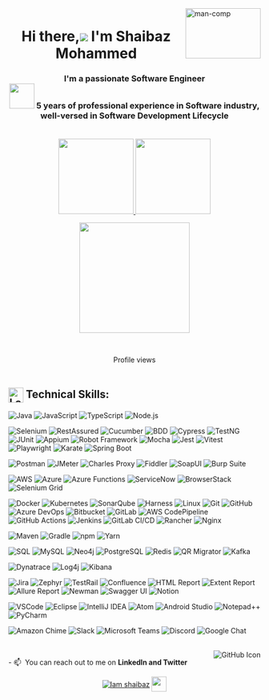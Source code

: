 <img align="right"  height="100" width="150" src="https://miro.medium.com/max/1360/1*IRGHmiGsa16stedQvIaZfw.gif" alt="man-comp" border="0" />
<h1 align="center">Hi there,<img src="https://img.icons8.com/color/48/000000/man-raising-hand-icon.png"/> I'm Shaibaz Mohammed</h1>
<h3 align="center">I'm a passionate Software Engineer󠀠<br>
<img src="https://img.icons8.com/external-becris-flat-becris/64/000000/external-technology-literary-genres-becris-flat-becris.png" height="50" width="50"/> 󠀠󠀠5 years of professional experience in Software industry, well-versed in Software Development Lifecycle 
  <br>
  <br>
<!--   Open for new opportunities -->
</h3>
<p align="center">
<a href="https://github.com/Iamshaibaz">
  <img height="150em" src="https://github-readme-stats-eight-theta.vercel.app/api?username=Iamshaibaz&show_icons=true&theme=algolia&include_all_commits=true&count_private=true&hide_border=true"/> 
 <img height="150em" src="https://github-readme-stats-eight-theta.vercel.app/api/top-langs/?username=Iamshaibaz&layout=compact&langs_count=8&theme=algolia&hide_border=true"/>
</a>
</p>

<p align="center">
 <img height="220em" src="http://github-readme-streak-stats.herokuapp.com?user=Iamshaibaz&theme=algolia&hide_border=true"/> 
</p>
 <br>
     </p>

 
 <p align="center">
     Profile views
  </br>
        <img  src="https://profile-counter.glitch.me/Iamshaibaz/count.svg" alt="">
<br><br></p>

##  <div><img src="https://raw.githubusercontent.com/Tarikul-Islam-Anik/Animated-Fluent-Emojis/master/Emojis/Objects/Laptop.png" width="30px" align="center" alt="Laptop Emoji" /> Technical Skills:</div>


![Java](https://img.shields.io/badge/Java-007396?style=flat&logo=java&logoColor=white)
![JavaScript](https://img.shields.io/badge/JavaScript-F7DF1E?style=flat&logo=javascript&logoColor=black)
![TypeScript](https://img.shields.io/badge/TypeScript-007ACC?style=flat&logo=typescript&logoColor=white)
![Node.js](https://img.shields.io/badge/Node.js-339933?style=flat&logo=nodedotjs&logoColor=white)


![Selenium](https://img.shields.io/badge/Selenium-43B02A?style=flat&logo=selenium&logoColor=white)
![RestAssured](https://img.shields.io/badge/RestAssured-2E7D32?style=flat&logo=restassured&logoColor=white)
![Cucumber](https://img.shields.io/badge/Cucumber-00B300?style=flat&logo=cucumber&logoColor=white)
![BDD](https://img.shields.io/badge/BDD-FF9800?style=flat&logo=behavioral&logoColor=white)
![Cypress](https://img.shields.io/badge/Cypress-17202C?style=flat&logo=cypress&logoColor=white)
![TestNG](https://img.shields.io/badge/TestNG-FF6C37?style=flat&logo=testng&logoColor=white)
![JUnit](https://img.shields.io/badge/JUnit-25A162?style=flat&logo=junit&logoColor=white)
![Appium](https://img.shields.io/badge/Appium-41BDF5?style=flat&logo=appium&logoColor=white)
![Robot Framework](https://img.shields.io/badge/Robot%20Framework-000000?style=flat&logo=robotframework&logoColor=white)
![Mocha](https://img.shields.io/badge/Mocha-8D6748?style=flat&logo=mocha&logoColor=white)
![Jest](https://img.shields.io/badge/Jest-32C3C0?style=flat&logo=jest&logoColor=white)
![Vitest](https://img.shields.io/badge/Vitest-6E9DAB?style=flat&logo=vitest&logoColor=white)
![Playwright](https://img.shields.io/badge/Playwright-2C76D2?style=flat&logo=playwright&logoColor=white)
![Karate](https://img.shields.io/badge/Karate-6DB33F?style=flat&logo=karate&logoColor=white)
![Spring Boot](https://img.shields.io/badge/Spring%20Boot-6DB33F?style=flat&logo=springboot&logoColor=white)


![Postman](https://img.shields.io/badge/Postman-FF6C37?style=flat&logo=postman&logoColor=white)
![JMeter](https://img.shields.io/badge/JMeter-D22128?style=flat&logo=apache-jmeter&logoColor=white)
![Charles Proxy](https://img.shields.io/badge/Charles%20Proxy-6C6C6C?style=flat&logo=charles&logoColor=white)
![Fiddler](https://img.shields.io/badge/Fiddler-FF6F00?style=flat&logo=fiddler&logoColor=white)
![SoapUI](https://img.shields.io/badge/SoapUI-1B7F3E?style=flat&logo=soapui&logoColor=white)
![Burp Suite](https://img.shields.io/badge/Burp%20Suite-FF4F00?style=flat&logo=burpsuite&logoColor=white)





![AWS](https://img.shields.io/badge/AWS-FF9900?style=flat&logo=amazon-aws&logoColor=white)
![Azure](https://img.shields.io/badge/Azure-0078D7?style=flat&logo=microsoft-azure&logoColor=white)
![Azure Functions](https://img.shields.io/badge/Azure%20Functions-0078D4?style=flat&logo=azurefunctions&logoColor=white)
![ServiceNow](https://img.shields.io/badge/ServiceNow-0C4B5B?style=flat&logo=servicenow&logoColor=white)
![BrowserStack](https://img.shields.io/badge/BrowserStack-FF4F00?style=flat&logo=browserstack&logoColor=white)
![Selenium Grid](https://img.shields.io/badge/Selenium%20Grid-43B02A?style=flat&logo=selenium&logoColor=white)


![Docker](https://img.shields.io/badge/Docker-2496ED?style=flat&logo=docker&logoColor=white)
![Kubernetes](https://img.shields.io/badge/Kubernetes-326CE5?style=flat&logo=kubernetes&logoColor=white)
![SonarQube](https://img.shields.io/badge/SonarQube-4EAA25?style=flat&logo=sonarqube&logoColor=white)
![Harness](https://img.shields.io/badge/Harness-0A3D62?style=flat&logo=harness&logoColor=white)
![Linux](https://img.shields.io/badge/Linux-FCC624?style=flat&logo=linux&logoColor=black)
![Git](https://img.shields.io/badge/Git-F05032?style=flat&logo=git&logoColor=white)
![GitHub](https://img.shields.io/badge/GitHub-181717?style=flat&logo=github&logoColor=white)
![Azure DevOps](https://img.shields.io/badge/Azure%20DevOps-0078D4?style=flat&logo=azuredevops&logoColor=white)
![Bitbucket](https://img.shields.io/badge/Bitbucket-0052CC?style=flat&logo=bitbucket&logoColor=white)
![GitLab](https://img.shields.io/badge/GitLab-FCA121?style=flat&logo=gitlab&logoColor=white)
![AWS CodePipeline](https://img.shields.io/badge/AWS-FF9900?style=flat&logo=amazon-aws&logoColor=white)
![GitHub Actions](https://img.shields.io/badge/GitHub_Actions-2088FF?style=flat&logo=github-actions&logoColor=white)
![Jenkins](https://img.shields.io/badge/Jenkins-D24939?style=flat&logo=jenkins&logoColor=white)
![GitLab CI/CD](https://img.shields.io/badge/GitLab_CI-CD-3776AB?style=flat&logo=gitlab&logoColor=white)
![Rancher](https://img.shields.io/badge/Rancher-00A2E5?style=flat&logo=rancher&logoColor=white)
![Nginx](https://img.shields.io/badge/Nginx-009639?style=flat&logo=nginx&logoColor=white)



![Maven](https://img.shields.io/badge/Maven-C71A36?style=flat&logo=apachemaven&logoColor=white)
![Gradle](https://img.shields.io/badge/Gradle-23C100?style=flat&logo=gradle&logoColor=white)
![npm](https://img.shields.io/badge/npm-CB3837?style=flat&logo=npm&logoColor=white)
![Yarn](https://img.shields.io/badge/Yarn-2C8EBB?style=flat&logo=yarn&logoColor=white)

![SQL](https://img.shields.io/badge/SQL-4479A1?style=flat&logo=postgresql&logoColor=white)
![MySQL](https://img.shields.io/badge/MySQL-4479A1?style=flat&logo=mysql&logoColor=white)
![Neo4j](https://img.shields.io/badge/Neo4j-008CC1?style=flat&logo=neo4j&logoColor=white)
![PostgreSQL](https://img.shields.io/badge/PostgreSQL-4169E1?style=flat&logo=postgresql&logoColor=white)
![Redis](https://img.shields.io/badge/Redis-DC382D?style=flat&logo=redis&logoColor=white)
![QR Migrator](https://img.shields.io/badge/QR%20Migrator-000000?style=flat&logo=qr-code&logoColor=white)
![Kafka](https://img.shields.io/badge/Apache%20Kafka-231F20?style=flat&logo=apachekafka&logoColor=white)



![Dynatrace](https://img.shields.io/badge/Dynatrace-1496FF?style=flat&logo=dynatrace&logoColor=white)
![Log4j](https://img.shields.io/badge/Log4j-FF3621?style=flat&logo=apache&logoColor=white)
![Kibana](https://img.shields.io/badge/Kibana-005571?style=flat&logo=kibana&logoColor=white)



![Jira](https://img.shields.io/badge/Jira-0052CC?style=flat&logo=jira&logoColor=white)
![Zephyr](https://img.shields.io/badge/Zephyr-8B9B1D?style=flat&logo=zephyr&logoColor=white)
![TestRail](https://img.shields.io/badge/TestRail-4B8F8B?style=flat&logo=testrail&logoColor=white)
![Confluence](https://img.shields.io/badge/Confluence-172B4D?style=flat&logo=confluence&logoColor=white)
![HTML Report](https://img.shields.io/badge/HTML%20Report-E34F26?style=flat&logo=html5&logoColor=white)
![Extent Report](https://img.shields.io/badge/Extent%20Reports-0077C9?style=flat&logo=extent&logoColor=white)
![Allure Report](https://img.shields.io/badge/Allure-3A8EBA?style=flat&logo=allure&logoColor=white)
![Newman](https://img.shields.io/badge/Newman-FF6B30?style=flat&logo=newman&logoColor=white)
![Swagger UI](https://img.shields.io/badge/Swagger%20UI-85EA2D?style=flat&logo=swagger&logoColor=white)
![Notion](https://img.shields.io/badge/Notion-000000?style=flat&logo=notion&logoColor=white)

![VSCode](https://img.shields.io/badge/Visual%20Studio%20Code-007ACC?style=flat&logo=visual-studio-code&logoColor=white)
![Eclipse](https://img.shields.io/badge/Eclipse-2C2255?style=flat&logo=eclipse&logoColor=white)
![IntelliJ IDEA](https://img.shields.io/badge/IntelliJ%20IDEA-000000?style=flat&logo=intellijidea&logoColor=white)
![Atom](https://img.shields.io/badge/Atom-66595C?style=flat&logo=atom&logoColor=white)
![Android Studio](https://img.shields.io/badge/Android%20Studio-3DDC84?style=flat&logo=androidstudio&logoColor=white)
![Notepad++](https://img.shields.io/badge/Notepad++-90E59E?style=flat&logo=notepad-plus-plus&logoColor=black)
![PyCharm](https://img.shields.io/badge/PyCharm-000000?style=flat&logo=pycharm&logoColor=white)

![Amazon Chime](https://img.shields.io/badge/Amazon%20Chime-00A2E5?style=flat&logo=amazonchime&logoColor=white)
![Slack](https://img.shields.io/badge/Slack-4A154B?style=flat&logo=slack&logoColor=white)
![Microsoft Teams](https://img.shields.io/badge/Microsoft%20Teams-6264A7?style=flat&logo=microsoftteams&logoColor=white)
![Discord](https://img.shields.io/badge/Discord-7289DA?style=flat&logo=discord&logoColor=white)
![Google Chat](https://img.shields.io/badge/Google%20Chat-00796B?style=flat&logo=googlechat&logoColor=white)











<br/>

<a href="https://github.com/Iamshaibaz" target="_blank">
  <img align="right" src="https://img.icons8.com/material-outlined/24/ffffff/github.png" alt="GitHub Icon">
</a>

<p>
  - 📫 󠀠󠀠 You can reach out to me on <b>LinkedIn and Twitter</b>
</p>

<p align="center">
<a href="https://www.linkedin.com/in/iamshaibaz/" target="blank"><img align="center" src="https://img.shields.io/badge/-Shaibaz-blue?style=flat-square&logo=Linkedin&logoColor=white&link=https://www.linkedin.com/in/iamshaibaz/" alt="Iam shaibaz" /></a>
<a href="https://twitter.com/ShaibazIam" target="blank"><img align="center" src="https://img.icons8.com/nolan/64/twitter.png" alt="" height="30" width="30" /></a>


</p>
